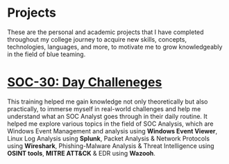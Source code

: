 # Projects
These are the personal and academic projects that I have completed throughout my college journey to acquire new skills, concepts, technologies, languages, and more, to motivate me to grow knowledgeably in the field of blue teaming.

# [ SOC-30: Day Challeneges ](https://github.com/RISHIISVERYCOOL/Cyber-Sec/tree/main/SOC-30%20Day%20Challenege)
This training helped me gain knowledge not only theoretically but also practically, to immerse myself in real-world challenges and help me understand what an SOC Analyst goes through in their daily routine. It helped me explore various topics in the field of SOC Analysis, which are Windows Event Management and analysis using **Windows Event Viewer**, Linux Log Analysis using **Splunk**, Packet Analysis & Network Protocols using **Wireshark**, Phishing-Malware Analysis & Threat Intelligence using **OSINT tools**, **MITRE ATT&CK** &  EDR using **Wazooh**.


